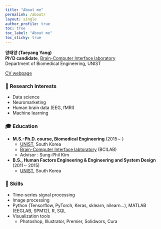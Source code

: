 ```yaml
---
title: "About me"
permalink: /about/
layout: single
author_profile: true
toc: true
toc_label: "About me"
toc_sticky: true
---
```


**양태양 (Taeyang Yang)**  
**Ph'D candidate**, [Brain-Computer Interface laboratory](http://bci.unist.ac.kr)  
Department of Biomedical Engineering, UNIST  
  
[CV webpage](https://sites.google.com/view/tyang/profile)

### 💖 Research Interests
- Data science
- Neuromarketing
- Human brain data (EEG, fMRI)
- Machine learning 

### 🎓 Education
- **M.S.-Ph.D. course, Biomedical Engineering** (2015∼ )  
  - [UNIST](https://www.unist.ac.kr/), South Korea  
  - [Brain-Computer Interface labtoratory](http://bci.unist.ac.kr) (BCILAB)
  - Advisor : Sung-Phil Kim
- **B.S., Human Factors Engineering & Engineering and System Design** (2011∼ 2015)  
  - [UNIST](https://www.unist.ac.kr/), South Korea

### 💪 Skills
- Time-series signal processing
- Image processing
- Python (Tensorflow, PyTorch, Keras, sklearn, nilearn...), MATLAB (EEGLAB, SPM12), R, SQL
- Visualization tools
  - Photoshop, Illustrator, Premier, Solidwors, Cura